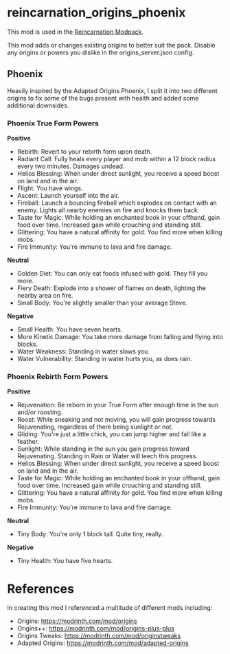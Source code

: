 # reincarnation_origins_phoenix

This mod is used in the [Reincarnation Modpack](https://modrinth.com/modpack/aberrant-reincarnation).

This mod adds or changes existing origins to better suit the pack. Disable any origins or powers you dislike in the origins_server.json config.

## Phoenix

Heavily inspired by the Adapted Origins Phoenix, I split it into two different origins to fix some of the bugs present with health and added some additional downsides.

### Phoenix True Form Powers

**Positive**
- Rebirth: Revert to your rebirth form upon death.
- Radiant Call: Fully heals every player and mob within a 12 block radius every two minutes. Damages undead.
- Helios Blessing: When under direct sunlight, you receive a speed boost on land and in the air.
- Flight: You have wings.
- Ascent: Launch yourself into the air.
- Fireball: Launch a bouncing fireball which explodes on contact with an enemy. Lights all nearby enemies on fire and knocks them back.
- Taste for Magic: While holding an enchanted book in your offhand, gain food over time. Increased gain while crouching and standing still.
- Glittering: You have a natural affinity for gold. You find more when killing mobs.
- Fire Immunity: You're immune to lava and fire damage.

**Neutral**
- Golden Diet: You can only eat foods infused with gold. They fill you more.
- Fiery Death: Explode into a shower of flames on death, lighting the nearby area on fire.
- Small Body: You're slightly smaller than your average Steve.

**Negative**
- Small Health: You have seven hearts.
- More Kinetic Damage: You take more damage from falling and flying into blocks.
- Water Weakness: Standing in water slows you.
- Water Vulnerability: Standing in water hurts you, as does rain.

### Phoenix Rebirth Form Powers

**Positive**
- Rejuvenation: Be reborn in your True Form after enough time in the sun and/or roosting.
- Roost: While sneaking and not moving, you will gain progress towards Rejuvenating, regardless of there being sunlight or not.
- Gliding: You're just a little chick, you can jump higher and fall like a feather.
- Sunlight: While standing in the sun you gain progress toward Rejuvenating. Standing in Rain or Water will leech this progress.
- Helios Blessing: When under direct sunlight, you receive a speed boost on land and in the air.
- Taste for Magic: While holding an enchanted book in your offhand, gain food over time. Increased gain while crouching and standing still.
- Glittering: You have a natural affinity for gold. You find more when killing mobs.
- Fire Immunity: You're immune to lava and fire damage.

**Neutral**
- Tiny Body: You're only 1 block tall. Quite tiny, really.

**Negative**
- Tiny Health: You have five hearts.

# References

In creating this mod I referenced a multitude of different mods including:

- Origins: https://modrinth.com/mod/origins
- Origins++: https://modrinth.com/mod/origins-plus-plus
- Origins Tweaks: https://modrinth.com/mod/originstweaks
- Adapted Origins: https://modrinth.com/mod/adapted-origins
